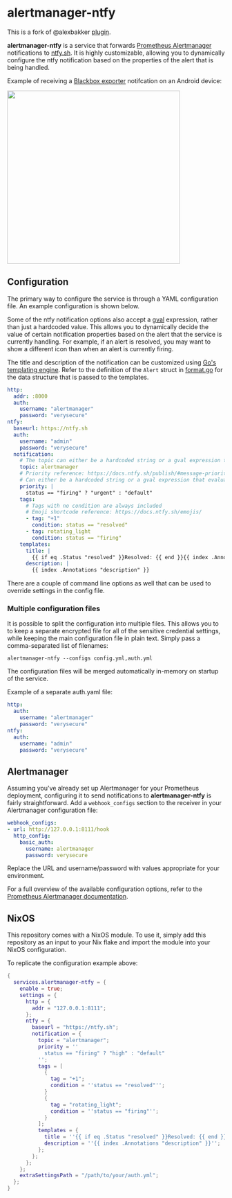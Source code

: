 # alertmanager-ntfy

This is a fork of @alexbakker [plugin][o].

__alertmanager-ntfy__ is a service that forwards [Prometheus
Alertmanager](https://prometheus.io/docs/alerting/latest/alertmanager/)
notifications to [ntfy.sh](https://ntfy.sh/). It is highly customizable,
allowing you to dynamically configure the ntfy notification based on the
properties of the alert that is being handled.

Example of receiving a [Blackbox
exporter](https://github.com/prometheus/blackbox_exporter) notifcation on an
Android device:

<img width="400" src="screenshots/notifications.png"/>

## Configuration

The primary way to configure the service is through a YAML configuration file.
An example configuration is shown below.

Some of the ntfy notification options also accept a
[gval](https://github.com/PaesslerAG/gval) expression, rather than just a
hardcoded value. This allows you to dynamically decide the value of certain
notification properties based on the alert that the service is currently
handling. For example, if an alert is resolved, you may want to show a different
icon than when an alert is currently firing.

The title and description of the notification can be customized using [Go's
templating engine](https://pkg.go.dev/text/template). Refer to the definition of
the ``Alert`` struct in [format.go](internal/alertmanager/format.go) for the
data structure that is passed to the templates.

```yaml
http:
  addr: :8000
  auth:
    username: "alertmanager"
    password: "verysecure"
ntfy:
  baseurl: https://ntfy.sh
  auth:
    username: "admin"
    password: "verysecure"
  notification:
    # The topic can either be a hardcoded string or a gval expression that evaluates to a string
    topic: alertmanager
    # Priority reference: https://docs.ntfy.sh/publish/#message-priority
    # Can either be a hardcoded string or a gval expression that evaluates to a string
    priority: |
      status == "firing" ? "urgent" : "default"
    tags:
      # Tags with no condition are always included
      # Emoji shortcode reference: https://docs.ntfy.sh/emojis/
      - tag: "+1"
        condition: status == "resolved"
      - tag: rotating_light
        condition: status == "firing"
    templates:
      title: |
        {{ if eq .Status "resolved" }}Resolved: {{ end }}{{ index .Annotations "summary" }}
      description: |
        {{ index .Annotations "description" }}
```

There are a couple of command line options as well that can be used to override
settings in the config file.

### Multiple configuration files

It is possible to split the configuration into multiple files. This allows you
to to keep a separate encrypted file for all of the sensitive credential
settings, while keeping the main configuration file in plain text. Simply pass a
comma-separated list of filenames:

```
alertmanager-ntfy --configs config.yml,auth.yml
```

The configuration files will be merged automatically in-memory on startup of the
service.

Example of a separate auth.yaml file:

```yaml
http:
  auth:
    username: "alertmanager"
    password: "verysecure"
ntfy:
  auth:
    username: "admin"
    password: "verysecure"
```

## Alertmanager

Assuming you've already set up Alertmanager for your Prometheus deployment,
configuring it to send notifications to __alertmanager-ntfy__ is fairly
straightforward. Add a ``webhook_configs`` section to the receiver in your
Alertmanager configuration file:

```yaml
webhook_configs:
- url: http://127.0.0.1:8111/hook
  http_config:
    basic_auth:
      username: alertmanager
      password: verysecure
```

Replace the URL and username/password with values appropriate for your
environment.

For a full overview of the available configuration options, refer to the
[Prometheus Alertmanager
documentation](https://prometheus.io/docs/alerting/latest/configuration).

## NixOS

This repository comes with a NixOS module. To use it, simply add this repository
as an input to your Nix flake and import the module into your NixOS
configuration.

To replicate the configuration example above:

```nix
{
  services.alertmanager-ntfy = {
    enable = true;
    settings = {
      http = {
        addr = "127.0.0.1:8111";
      };
      ntfy = {
        baseurl = "https://ntfy.sh";
        notification = {
          topic = "alertmanager";
          priority = ''
            status == "firing" ? "high" : "default"
          '';
          tags = [
            {
              tag = "+1";
              condition = ''status == "resolved"'';
            }
            {
              tag = "rotating_light";
              condition = ''status == "firing"'';
            }
          ];
          templates = {
            title = ''{{ if eq .Status "resolved" }}Resolved: {{ end }}{{ index .Annotations "summary" }}'';
            description = ''{{ index .Annotations "description" }}'';
          };
        };
      };
    };
    extraSettingsPath = "/path/to/your/auth.yml";
  };
}
```
[o]: https://github.com/alexbakker/alertmanager-ntfy
